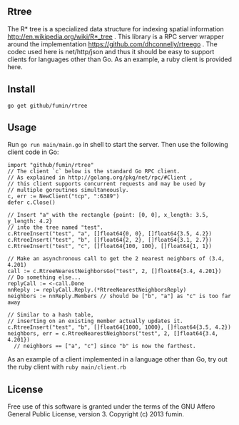 Rtree
-----
The R* tree is a specialized data structure for indexing spatial information
http://en.wikipedia.org/wiki/R*_tree . This library is a RPC server wrapper
around the implementation https://github.com/dhconnelly/rtreego . The codec
used here is net/http/json and thus it should be easy to support clients for
languages other than Go. As an example, a ruby client is provided here.

## Install
`go get github/fumin/rtree`

## Usage
Run `go run main/main.go` in shell to start the server.
Then use the following client code in Go:
```
import "github/fumin/rtree"
// The client `c` below is the standard Go RPC client.
// As explained in http://golang.org/pkg/net/rpc/#Client ,
// this client supports concurrent requests and may be used by
// multiple goroutines simultaneously.
c, err := NewClient("tcp", ":6389")
defer c.Close()

// Insert "a" with the rectangle {point: [0, 0], x_length: 3.5, y_length: 4.2}
// into the tree named "test".
c.RtreeInsert("test", "a", []float64{0, 0}, []float64{3.5, 4.2})
c.RtreeInsert("test", "b", []float64{2, 2}, []float64{3.1, 2.7})
c.RtreeInsert("test", "c", []float64{100, 100}, []float64{1, 1})

// Make an asynchronous call to get the 2 nearest neighbors of (3.4, 4.201)
call := c.RtreeNearestNeighborsGo("test", 2, []float64{3.4, 4.201})
// Do something else...
replyCall := <-call.Done
nnReply := replyCall.Reply.(*RtreeNearestNeighborsReply)
neighbors := nnReply.Members // should be ["b", "a"] as "c" is too far away

// Similar to a hash table,
// inserting on an existing member actually updates it.
c.RtreeInsert("test", "b", []float64{1000, 1000}, []float64{3.5, 4.2})
neighbors, err = c.RtreeNearestNeighbors("test", 2, []float64{3.4, 4.201})
  // neighbors == ["a", "c"] since "b" is now the farthest.
```
As an example of a client implemented in a language other than Go,
try out the ruby client with `ruby main/client.rb`

## License
Free use of this software is granted under the terms of the GNU Affero General Public License, version 3. Copyright (c) 2013 fumin.
